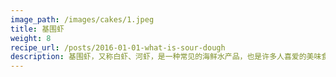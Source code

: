 ```yaml
---
image_path: /images/cakes/1.jpeg
title: 基围虾
weight: 8
recipe_url: /posts/2016-01-01-what-is-sour-dough
description: 基围虾，又称白虾、河虾，是一种常见的海鲜水产品，也是许多人喜爱的美味食材之一。基围虾具有独特的口感和鲜美的味道，适合多种烹饪方式，如清蒸、煮、炒、烤.在烹饪过程中，基围虾的肉质鲜嫩、弹牙，带有淡淡的甜味，十分美味。其独特的味道可以与各种调料搭配，增添风味。基围虾可以作为主菜或配菜，常用于海鲜拼盘、海鲜炒饭、海鲜火锅等料理，受到许多食客的喜爱。此外，基围虾富含蛋白质、矿物质和维生素，对身体健康有益。选择新鲜、无异味的基围虾，是品尝美味海鲜的不错选择。
---
```


